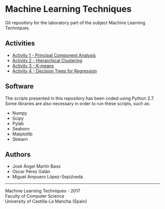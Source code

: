 # Machine Learning Techniques
Git repository for the laboratory part of the subject Machine Learning Techniques. 


## Activities
- [Activity 1 - Principal Component Analysis](Activity_1/)
- [Activity 2 - Hierarchical Clustering](Activity_2/)
- [Activity 3 - K-means](Activity_3/)
- [Activity 4 - Decision Trees for Regression](Activity_4/)

## Software
The scripts presented in this repository has been coded using Python 2.7. 
Some libraries are also necessary in order to run these scripts, such as:
* Numpy
* Scipy
* Pylab
* Seaborn
* Matplotlib
* Sklearn

## Authors
* José Ángel Martín Baos
* Oscar Pérez Galán
* Miguel Ampuero López-Sepúlveda

----------------------------------------------------
Machine Learning Techniques - 2017 <br>
Faculty of Computer Science <br>
University of Castilla-La Mancha (Spain)
